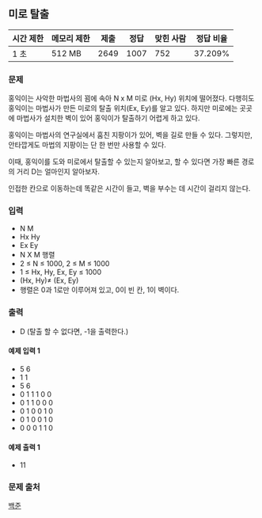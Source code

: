 ## 미로 탈출
 
|시간 제한|	메모리 제한|	제출|	정답|	맞힌 사람|	정답 비율|
|---|---|---|---|---|---|
|1 초|	512 MB|	2649|	1007|	752|	37.209%|

### 문제
홍익이는 사악한 마법사의 꾐에 속아 N x M 미로 (Hx, Hy) 위치에 떨어졌다. 다행히도 홍익이는 마법사가 만든 미로의 탈출 위치(Ex, Ey)를 알고 있다. 하지만 미로에는 곳곳에 마법사가 설치한 벽이 있어 홍익이가 탈출하기 어렵게 하고 있다.

홍익이는 마법사의 연구실에서 훔친 지팡이가 있어, 벽을 길로 만들 수 있다. 그렇지만, 안타깝게도 마법의 지팡이는 단 한 번만 사용할 수 있다.

이때, 홍익이를 도와 미로에서 탈출할 수 있는지 알아보고, 할 수 있다면 가장 빠른 경로의 거리 D는 얼마인지 알아보자.

인접한 칸으로 이동하는데 똑같은 시간이 들고, 벽을 부수는 데 시간이 걸리지 않는다.

### 입력
- N M
- Hx Hy
- Ex Ey
- N X M 행렬
- 2 ≤ N ≤ 1000, 2 ≤ M ≤ 1000
- 1 ≤ Hx, Hy, Ex, Ey ≤ 1000
- (Hx, Hy)≠ (Ex, Ey)
- 행렬은 0과 1로만 이루어져 있고, 0이 빈 칸, 1이 벽이다.
### 출력
- D (탈출 할 수 없다면, -1을 출력한다.)

#### 예제 입력 1 
- 5 6
- 1 1
- 5 6
- 0 1 1 1 0 0
- 0 1 1 0 0 0
- 0 1 0 0 1 0
- 0 1 0 0 1 0
- 0 0 0 1 1 0
#### 예제 출력 1 
- 11

### 문제 출처
[백준](https://www.acmicpc.net/problem/14923)